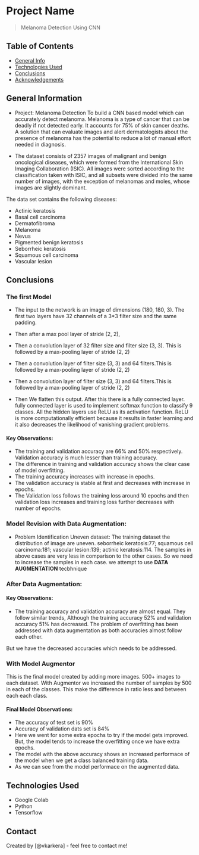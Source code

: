 # Project Name
> Melanoma Detection Using CNN


## Table of Contents
* [General Info](#general-information)
* [Technologies Used](#technologies-used)
* [Conclusions](#conclusions)
* [Acknowledgements](#acknowledgements)

<!-- You can include any other section that is pertinent to your problem -->

## General Information
- Project: Melanoma Detection To build a CNN based model which can accurately detect melanoma. Melanoma is a type of cancer that can be deadly if not detected early. It accounts for 75% of skin cancer deaths. A solution that can evaluate images and alert dermatologists about the presence of melanoma has the potential to reduce a lot of manual effort needed in diagnosis.

- The dataset consists of 2357 images of malignant and benign oncological diseases, which were formed from the International Skin Imaging Collaboration (ISIC). All images were sorted according to the classification taken with ISIC, and all subsets were divided into the same number of images, with the exception of melanomas and moles, whose images are slightly dominant.

The data set contains the following diseases:

- Actinic keratosis 
- Basal cell carcinoma 
- Dermatofibroma 
- Melanoma 
- Nevus 
- Pigmented benign keratosis 
- Seborrheic keratosis 
- Squamous cell carcinoma 
- Vascular lesion


<!-- You don't have to answer all the questions - just the ones relevant to your project. -->

## Conclusions
### The first Model

- The input to the network is an image of dimensions (180, 180, 3). The first two layers have 32 channels of a 3*3 filter size and the same padding.

- Then after a max pool layer of stride (2, 2),

- Then a convolution layer of 32 filter size and filter size (3, 3). This is followed by a max-pooling layer of stride (2, 2)

- Then a convolution layer of filter size (3, 3) and 64 filters.This is followed by a max-pooling layer of stride (2, 2)

- Then a convolution layer of filter size (3, 3) and 64 filters.This is followed by a max-pooling layer of stride (2, 2)

- Then We flatten this output. After this there is a fully connected layer. fully connected layer is used to implement softmax function to classify 9 classes. All the hidden layers use ReLU as its activation function. ReLU is more computationally efficient because it results in faster learning and it also decreases the likelihood of vanishing gradient problems.

#### Key Observations:
*   The training and validation accuracy are 66% and  50% respectively. Validation accuracy is much lesser than training accuracy.
*   The difference in training and validation accuracy shows the clear case of model overfitting.
*   The training accuracy increases with increase in epochs.
*   The validation accuracy is stable at first and decreases with increase in epochs.
*   The Validation loss follows the training loss around 10 epochs and then validation loss increases and training loss further decreases with number of epochs.

### Model Revision with Data Augmentation:

- Problem Identification Uneven dataset: The training dataset the distribution of image are uneven. seborrheic keratosis:77; squamous cell carcinoma:181; vascular lesion:139; actinic keratosis:114. The samples in above cases are very less in comparison to the other cases. So we need to increase the samples in each case. we attempt to use **DATA AUGMENTATION** tecbhnique

### After Data Augmentation:

#### Key Observations:

* The training accuracy and validation accuracy are almost equal. They follow similar trends, Although the training accuracy 52% and validation accuracy 51% has decreased. The problem of overfitting has been addressed with data augmentation as both accuracies almost follow each other.

But we have the decreased accuracies which needs to be addressed.

### With Model Augmentor

This is the final model created by adding more images. 500+ images to each dataset. With Augmentor we increased the number of samples by 500 in each of the classes. This make the difference in ratio less and between each each class.

#### Final Model Observations:

* The accuracy of test set is 90%
* Accuracy of validation dats set is 84%
* Here we went for some extra epochs to try if the model gets improved. But,  the model tends to increase the overfitting once we have extra epochs.
* The model with the above accuracy shows an increased performace of the model when we get a class balanced training data.
* As we can see from the model performace on the augmented data.

<!-- You don't have to answer all the questions - just the ones relevant to your project. -->


## Technologies Used
- Google Colab
- Python
- Tensorflow

<!-- As the libraries versions keep on changing, it is recommended to mention the version of library used in this project -->

## Contact
Created by [@vkarkera] - feel free to contact me!


<!-- Optional -->
<!-- ## License -->
<!-- This project is open source and available under the [... License](). -->

<!-- You don't have to include all sections - just the one's relevant to your project -->